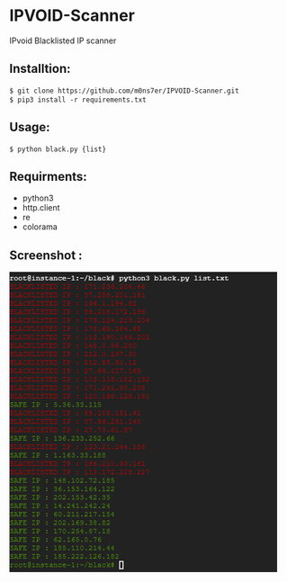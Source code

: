 # IPVOID-Scanner
IPvoid Blacklisted IP scanner


## Installtion:
    $ git clone https://github.com/m0ns7er/IPVOID-Scanner.git
    $ pip3 install -r requirements.txt

## Usage:
    $ python black.py {list}

## Requirments: 
* python3
* http.client
* re
* colorama
 
## Screenshot :

![IPVOID-Scanner](https://github.com/m0ns7er/IPVOID-Scanner/blob/main/image.png)

